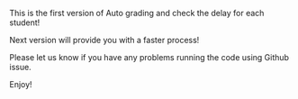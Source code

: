 This is the first version of Auto grading and check the delay for each student!

Next version will provide you with a faster process!

Please let us know if you have any problems running the code using Github issue.

Enjoy!
